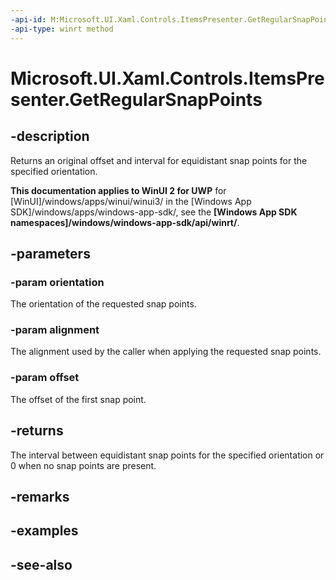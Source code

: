 ```yaml
---
-api-id: M:Microsoft.UI.Xaml.Controls.ItemsPresenter.GetRegularSnapPoints(Microsoft.UI.Xaml.Controls.Orientation,Microsoft.UI.Xaml.Controls.Primitives.SnapPointsAlignment,System.Single@)
-api-type: winrt method
---
```


<!-- Method syntax
public float GetRegularSnapPoints(Windows.UI.Xaml.Controls.Orientation orientation, Windows.UI.Xaml.Controls.Primitives.SnapPointsAlignment alignment, System.Single offset)
-->

# Microsoft.UI.Xaml.Controls.ItemsPresenter.GetRegularSnapPoints

## -description
Returns an original offset and interval for equidistant snap points for the specified orientation.

**This documentation applies to WinUI 2 for UWP** for [WinUI]/windows/apps/winui/winui3/ in the [Windows App SDK]/windows/apps/windows-app-sdk/, see the **[Windows App SDK namespaces]/windows/windows-app-sdk/api/winrt/**.

## -parameters
### -param orientation
The orientation of the requested snap points.

### -param alignment
The alignment used by the caller when applying the requested snap points.

### -param offset
The offset of the first snap point.

## -returns
The interval between equidistant snap points for the specified orientation or 0 when no snap points are present.

## -remarks

## -examples

## -see-also
